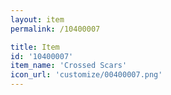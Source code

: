 ```yaml
---
layout: item
permalink: /10400007

title: Item
id: '10400007'
item_name: 'Crossed Scars'
icon_url: 'customize/00400007.png'
---
```

